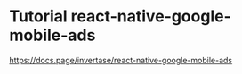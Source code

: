 # Tutorial react-native-google-mobile-ads

https://docs.page/invertase/react-native-google-mobile-ads
